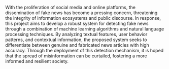 With the proliferation of social media and online platforms, the dissemination of fake news has become a pressing concern, threatening the integrity of information ecosystems and public discourse. In response, this project aims to develop a robust system for detecting fake news through a combination of machine learning algorithms and natural language processing techniques. By analyzing textual features, user behavior patterns, and contextual information, the proposed system seeks to differentiate between genuine and fabricated news articles with high accuracy. Through the deployment of this detection mechanism, it is hoped that the spread of misinformation can be curtailed, fostering a more informed and resilient society.

